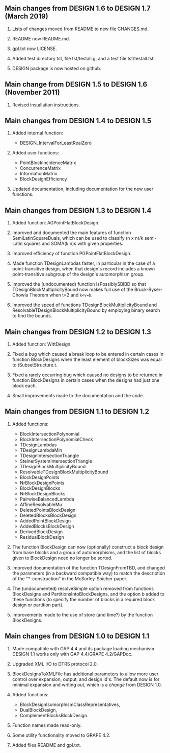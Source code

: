 Main changes from DESIGN 1.6 to DESIGN 1.7 (March 2019)
-------------------------------------------------------

1. Lists of changes moved from README to new file CHANGES.md.

2. README now README.md.

3. gpl.txt now LICENSE.

4. Added test directory tst, file tst/testall.g, and a test file
tst/testall.tst.

5. DESIGN package is now hosted on github.

Main change from DESIGN 1.5 to DESIGN 1.6 (November 2011)
---------------------------------------------------------

1. Revised installation instructions.

Main changes from DESIGN 1.4 to DESIGN 1.5
------------------------------------------

1. Added internal function:
   - DESIGN_IntervalForLeastRealZero

2. Added user functions:
   - PointBlockIncidenceMatrix
   - ConcurrenceMatrix
   - InformationMatrix
   - BlockDesignEfficiency

3. Updated documentation, including documentation for
the new user functions.

Main changes from DESIGN 1.3 to DESIGN 1.4
------------------------------------------

1. Added function: AGPointFlatBlockDesign.

2. Improved and documented the main features of function
SemiLatinSquareDuals, which can be used to classify (n x n)/k semi-Latin
squares and SOMA(k,n)s with given properties.

3. Improved efficiency of function PGPointFlatBlockDesign.

4. Made function TDesignLambdas faster, in particular in the case of
a point-transitive design, when that design's record includes a known
point-transitive subgroup of the design's automorphism group.

5. Improved the (undocumented) function IsPossiblySBIBD so that
TDesignBlockMultiplicityBound now makes full use of the Bruck-Ryser-Chowla
Theorem when t=2 and `k<v=b`.

6. Improved the speed of functions TDesignBlockMultiplicityBound and
ResolvableTDesignBlockMultiplicityBound by employing binary search to
find the bounds.

Main changes from DESIGN 1.2 to DESIGN 1.3
------------------------------------------

1. Added function: WittDesign.

2. Fixed a bug which caused a break loop to be entered in certain cases
in function BlockDesigns when the least element of blockSizes was equal
to tSubsetStructure.t.

3. Fixed a rarely occurring bug which caused no designs to be returned
in function BlockDesigns in certain cases when the designs had just one
block each.

4. Small improvements made to the documentation and the code.

Main changes from DESIGN 1.1 to DESIGN 1.2
------------------------------------------

1. Added functions:
   - BlockIntersectionPolynomial
   - BlockIntersectionPolynomialCheck
   - TDesignLambdas
   - TDesignLambdaMin
   - TDesignIntersectionTriangle
   - SteinerSystemIntersectionTriangle
   - TDesignBlockMultiplicityBound
   - ResolvableTDesignBlockMultiplicityBound
   - BlockDesignPoints
   - NrBlockDesignPoints
   - BlockDesignBlocks
   - NrBlockDesignBlocks
   - PairwiseBalancedLambda
   - AffineResolvableMu
   - DeletedPointsBlockDesign
   - DeletedBlocksBlockDesign
   - AddedPointBlockDesign
   - AddedBlocksBlockDesign
   - DerivedBlockDesign
   - ResidualBlockDesign

2. The function BlockDesign can now (optionally) construct a block
design from base blocks and a group of automorphisms, and the list
of blocks given to BlockDesign need no longer be sorted.

3. Improved documentation of the function TDesignFromTBD, and changed
the parameters (in a backward compatible way) to match the description
of the "*-construction" in the McSorley-Soicher paper.

4. The (undocumented) resolveSimple option removed from functions
BlockDesigns and PartitionsIntoBlockDesigns, and the option b added
to these functions (to specify the number of blocks in a required block
design or partition part).

5. Improvements made to the use of store (and time?) by the function
BlockDesigns.

Main changes from DESIGN 1.0 to DESIGN 1.1
------------------------------------------

1. Made compatible with GAP 4.4 and its package loading mechanism.
DESIGN 1.1 works only with GAP 4.4/GRAPE 4.2/GAPDoc.

2. Upgraded XML I/O to DTRS protocol 2.0.

3. BlockDesignsToXMLFile has additional parameters to allow more user
control over expansion, output, and design id's. The default now is for
minimal expansion and writing out, which is a *change* from DESIGN 1.0.

4. Added functions:
   - BlockDesignIsomorphismClassRepresentatives,
   - DualBlockDesign,
   - ComplementBlocksBlockDesign.

5. Function names made read-only.

6. Some utility functionality moved to GRAPE 4.2.

7. Added files README and gpl.txt.

